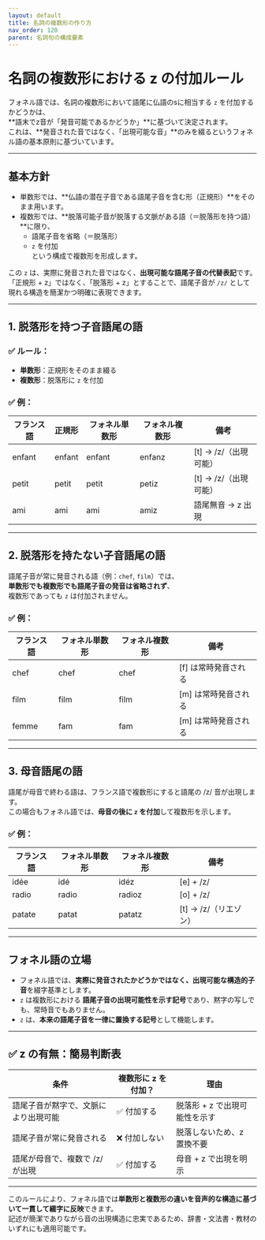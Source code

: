 ```yaml
---
layout: default
title: 名詞の複数形の作り方
nav_order: 120
parent: 名詞句の構成要素
---
```


# 名詞の複数形における z の付加ルール

フォネル語では、名詞の複数形において語尾に仏語のsに相当する `z` を付加するかどうかは、  
**語末でz音が「発音可能であるかどうか」**に基づいて決定されます。  
これは、**発音された音ではなく、「出現可能な音」**のみを綴るというフォネル語の基本原則に基づいています。

---

## 基本方針

- 単数形では、**仏語の潜在子音である語尾子音を含む形（正規形）**をそのまま用います。
- 複数形では、**脱落可能子音が脱落する文脈がある語（＝脱落形を持つ語）**に限り、
  - 語尾子音を省略（＝脱落形）
  - `z` を付加  
  という構成で複数形を形成します。

この `z` は、実際に発音された音ではなく、**出現可能な語尾子音の代替表記**です。  
「正規形 + z」ではなく、「脱落形 + z」とすることで、語尾子音が `/z/` として現れる構造を簡潔かつ明確に表現できます。

---

## 1. 脱落形を持つ子音語尾の語

### ✅ ルール：

- **単数形**：正規形をそのまま綴る
- **複数形**：脱落形に `z` を付加

### ✅ 例：

| フランス語 | 正規形 | フォネル単数形 | フォネル複数形 | 備考                   |
|------------|--------|----------------|----------------|------------------------|
| enfant     | enfant | enfant         | enfanz         | [t] → /z/（出現可能） |
| petit      | petit  | petit          | petiz          | [t] → /z/（出現可能） |
| ami        | ami    | ami            | amiz           | 語尾無音 → z 出現     |

---

## 2. 脱落形を持たない子音語尾の語

語尾子音が常に発音される語（例：`chef`, `film`）では、  
**単数形でも複数形でも語尾子音の発音は省略されず**、  
複数形であっても `z` は付加されません。

### ✅ 例：

| フランス語 | フォネル単数形 | フォネル複数形 | 備考                 |
|------------|----------------|----------------|----------------------|
| chef       | chef           | chef           | [f] は常時発音される |
| film       | film           | film           | [m] は常時発音される |
| femme      | fam            | fam            | [m] は常時発音される |

---

## 3. 母音語尾の語

語尾が母音で終わる語は、フランス語で複数形にすると語尾の /z/ 音が出現します。  
この場合もフォネル語では、**母音の後に `z` を付加**して複数形を示します。

### ✅ 例：

| フランス語 | フォネル単数形 | フォネル複数形 | 備考                   |
|------------|----------------|----------------|------------------------|
| idée       | idé            | idéz           | [e] + /z/              |
| radio      | radio          | radioz         | [o] + /z/              |
| patate     | patat          | patatz         | [t] → /z/（リエゾン） |

---

## フォネル語の立場

- フォネル語では、**実際に発音されたかどうかではなく、出現可能な構造的子音**を綴字基準とします。
- `z` は複数形における **語尾子音の出現可能性を示す記号**であり、黙字の写しでも、常時音でもありません。
- `z` は、**本来の語尾子音を一律に置換する記号**として機能します。

---

## ✅ z の有無：簡易判断表

| 条件                                 | 複数形に z を付加？ | 理由                          |
|--------------------------------------|---------------------|-------------------------------|
| 語尾子音が黙字で、文脈により出現可能 | ✅ 付加する         | 脱落形 + z で出現可能性を示す |
| 語尾子音が常に発音される             | ❌ 付加しない       | 脱落しないため、z 置換不要    |
| 語尾が母音で、複数で /z/ が出現      | ✅ 付加する         | 母音 + z で出現を明示         |

---

このルールにより、フォネル語では**単数形と複数形の違いを音声的な構造に基づいて一貫して綴字に反映**できます。  
記述が簡潔でありながら音の出現構造に忠実であるため、辞書・文法書・教材のいずれにも適用可能です。